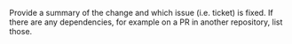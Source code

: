 Provide a summary of the change and which issue (i.e. ticket) is fixed.
If there are any dependencies, for example on a PR in another repository, list those.
